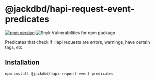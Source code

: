 # @jackdbd/hapi-request-event-predicates

[![npm version](https://badge.fury.io/js/@jackdbd%2Fhapi-request-event-predicates.svg)](https://badge.fury.io/js/@jackdbd%2Fhapi-request-event-predicates)
![Snyk Vulnerabilities for npm package](https://img.shields.io/snyk/vulnerabilities/npm/@jackdbd%2Fhapi-request-event-predicates)

Predicates that check if Hapi requests are errors, warnings, have certain tags, etc.

## Installation

```sh
npm install @jackdbd/hapi-request-event-predicates
```
